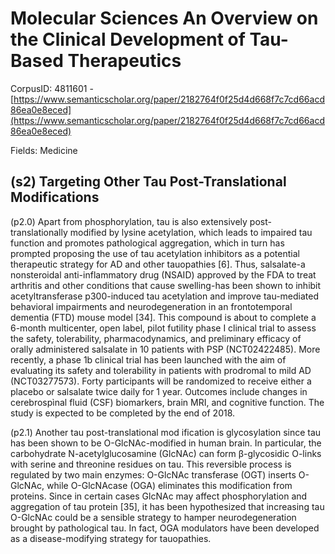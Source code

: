 # Molecular Sciences An Overview on the Clinical Development of Tau-Based Therapeutics

CorpusID: 4811601 - [https://www.semanticscholar.org/paper/2182764f0f25d4d668f7c7cd66acd86ea0e8eced](https://www.semanticscholar.org/paper/2182764f0f25d4d668f7c7cd66acd86ea0e8eced)

Fields: Medicine

## (s2) Targeting Other Tau Post-Translational Modifications
(p2.0) Apart from phosphorylation, tau is also extensively post-translationally modified by lysine acetylation, which leads to impaired tau function and promotes pathological aggregation, which in turn has prompted proposing the use of tau acetylation inhibitors as a potential therapeutic strategy for AD and other tauopathies [6]. Thus, salsalate-a nonsteroidal anti-inflammatory drug (NSAID) approved by the FDA to treat arthritis and other conditions that cause swelling-has been shown to inhibit acetyltransferase p300-induced tau acetylation and improve tau-mediated behavioral impairments and neurodegeneration in an frontotemporal dementia (FTD) mouse model [34]. This compound is about to complete a 6-month multicenter, open label, pilot futility phase I clinical trial to assess the safety, tolerability, pharmacodynamics, and preliminary efficacy of orally administered salsalate in 10 patients with PSP (NCT02422485). More recently, a phase 1b clinical trial has been launched with the aim of evaluating its safety and tolerability in patients with prodromal to mild AD (NCT03277573). Forty participants will be randomized to receive either a placebo or salsalate twice daily for 1 year. Outcomes include changes in cerebrospìnal fluid (CSF) biomarkers, brain MRI, and cognitive function. The study is expected to be completed by the end of 2018.

(p2.1) Another tau post-translational mod ification is glycosylation since tau has been shown to be O-GlcNAc-modified in human brain. In particular, the carbohydrate N-acetylglucosamine (GlcNAc) can form β-glycosidic O-links with serine and threonine residues on tau. This reversible process is regulated by two main enzymes: O-GlcNAc transferase (OGT) inserts O-GlcNAc, while O-GlcNAcase (OGA) eliminates this modification from proteins. Since in certain cases GlcNAc may affect phosphorylation and aggregation of tau protein [35], it has been hypothesized that increasing tau O-GlcNAc could be a sensible strategy to hamper neurodegeneration brought by pathological tau. In fact, OGA modulators have been developed as a disease-modifying strategy for tauopathies.
